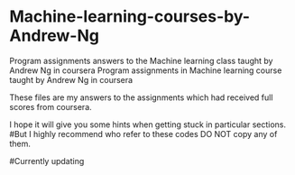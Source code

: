 # Machine-learning-courses-by-Andrew-Ng
Program assignments answers to the Machine learning class taught by Andrew Ng in coursera
Program assignments in Machine learning course taught by Andrew Ng in coursera

These files are my answers to the assignments which had received full scores from coursera.

I hope it will give you some hints when getting stuck in particular sections. #But I highly recommend who refer to these codes DO NOT copy any of them.

#Currently updating
